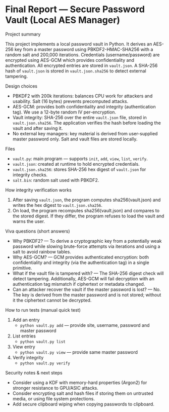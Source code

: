 # Final Report — Secure Password Vault (Local AES Manager)

Project summary

This project implements a local password vault in Python. It derives an AES-256 key from a master password using PBKDF2-HMAC-SHA256 with a random salt and 200,000 iterations. Credentials (username/password) are encrypted using AES-GCM which provides confidentiality and authentication. All encrypted entries are stored in `vault.json`. A SHA-256 hash of `vault.json` is stored in `vault.json.sha256` to detect external tampering.

Design choices

- PBKDF2 with 200k iterations: balances CPU work for attackers and usability. Salt (16 bytes) prevents precomputed attacks.
- AES-GCM: provides both confidentiality and integrity (authentication tag). We use a 12-byte random IV per-encryption.
- Vault integrity: SHA-256 over the entire `vault.json` file, stored in `vault.json.sha256`. The application verifies the hash before loading the vault and after saving it.
- No external key managers: key material is derived from user-supplied master password only. Salt and vault files are stored locally.

Files

- `vault.py`: main program — supports `init`, `add`, `view`, `list`, `verify`.
- `vault.json`: created at runtime to hold encrypted credentials.
- `vault.json.sha256`: stores SHA-256 hex digest of `vault.json` for integrity checks.
- `salt.bin`: random salt used with PBKDF2.

How integrity verification works

1. After saving `vault.json`, the program computes sha256(vault.json) and writes the hex digest to `vault.json.sha256`.
2. On load, the program recomputes sha256(vault.json) and compares to the stored digest. If they differ, the program refuses to load the vault and warns the user.

Viva questions (short answers)

- Why PBKDF2? — To derive a cryptographic key from a potentially weak password while slowing brute-force attempts via iterations and using a salt to avoid rainbow tables.
- Why AES-GCM? — GCM provides authenticated encryption: both confidentiality and integrity (via the authentication tag) in a single primitive.
- What if the vault file is tampered with? — The SHA-256 digest check will detect tampering. Additionally, AES-GCM will fail decryption with an authentication tag mismatch if ciphertext or metadata changed.
- Can an attacker recover the vault if the master password is lost? — No. The key is derived from the master password and is not stored; without it the ciphertext cannot be decrypted.

How to run tests (manual quick test)

1. Add an entry
   - `python vault.py add` — provide site, username, password and master password
2. List entries
   - `python vault.py list`
3. View entry
   - `python vault.py view` — provide same master password
4. Verify integrity
   - `python vault.py verify`

Security notes & next steps

- Consider using a KDF with memory-hard properties (Argon2) for stronger resistance to GPU/ASIC attacks.
- Consider encrypting salt and hash files if storing them on untrusted media, or using file system protections.
- Add secure clipboard wiping when copying passwords to clipboard.
